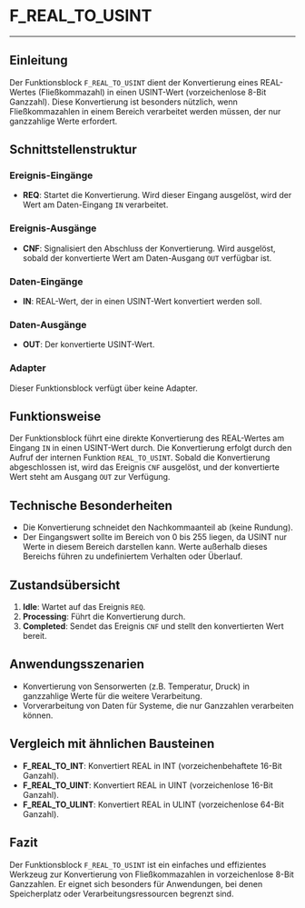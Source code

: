 # F_REAL_TO_USINT

* * * * * * * * * *
## Einleitung
Der Funktionsblock `F_REAL_TO_USINT` dient der Konvertierung eines REAL-Wertes (Fließkommazahl) in einen USINT-Wert (vorzeichenlose 8-Bit Ganzzahl). Diese Konvertierung ist besonders nützlich, wenn Fließkommazahlen in einem Bereich verarbeitet werden müssen, der nur ganzzahlige Werte erfordert.

## Schnittstellenstruktur

### **Ereignis-Eingänge**
- **REQ**: Startet die Konvertierung. Wird dieser Eingang ausgelöst, wird der Wert am Daten-Eingang `IN` verarbeitet.

### **Ereignis-Ausgänge**
- **CNF**: Signalisiert den Abschluss der Konvertierung. Wird ausgelöst, sobald der konvertierte Wert am Daten-Ausgang `OUT` verfügbar ist.

### **Daten-Eingänge**
- **IN**: REAL-Wert, der in einen USINT-Wert konvertiert werden soll.

### **Daten-Ausgänge**
- **OUT**: Der konvertierte USINT-Wert.

### **Adapter**
Dieser Funktionsblock verfügt über keine Adapter.

## Funktionsweise
Der Funktionsblock führt eine direkte Konvertierung des REAL-Wertes am Eingang `IN` in einen USINT-Wert durch. Die Konvertierung erfolgt durch den Aufruf der internen Funktion `REAL_TO_USINT`. Sobald die Konvertierung abgeschlossen ist, wird das Ereignis `CNF` ausgelöst, und der konvertierte Wert steht am Ausgang `OUT` zur Verfügung.

## Technische Besonderheiten
- Die Konvertierung schneidet den Nachkommaanteil ab (keine Rundung).
- Der Eingangswert sollte im Bereich von 0 bis 255 liegen, da USINT nur Werte in diesem Bereich darstellen kann. Werte außerhalb dieses Bereichs führen zu undefiniertem Verhalten oder Überlauf.

## Zustandsübersicht
1. **Idle**: Wartet auf das Ereignis `REQ`.
2. **Processing**: Führt die Konvertierung durch.
3. **Completed**: Sendet das Ereignis `CNF` und stellt den konvertierten Wert bereit.

## Anwendungsszenarien
- Konvertierung von Sensorwerten (z.B. Temperatur, Druck) in ganzzahlige Werte für die weitere Verarbeitung.
- Vorverarbeitung von Daten für Systeme, die nur Ganzzahlen verarbeiten können.

## Vergleich mit ähnlichen Bausteinen
- **F_REAL_TO_INT**: Konvertiert REAL in INT (vorzeichenbehaftete 16-Bit Ganzahl).
- **F_REAL_TO_UINT**: Konvertiert REAL in UINT (vorzeichenlose 16-Bit Ganzahl).
- **F_REAL_TO_ULINT**: Konvertiert REAL in ULINT (vorzeichenlose 64-Bit Ganzahl).

## Fazit
Der Funktionsblock `F_REAL_TO_USINT` ist ein einfaches und effizientes Werkzeug zur Konvertierung von Fließkommazahlen in vorzeichenlose 8-Bit Ganzzahlen. Er eignet sich besonders für Anwendungen, bei denen Speicherplatz oder Verarbeitungsressourcen begrenzt sind.